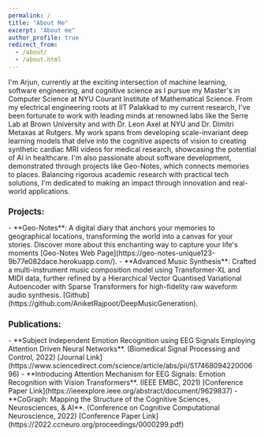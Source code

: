 ```yaml
---
permalink: /
title: "About Me"
excerpt: "About me"
author_profile: true
redirect_from: 
  - /about/
  - /about.html
---
```


I'm Arjun, currently at the exciting intersection of machine learning, software engineering, and cognitive science as I pursue my Master's in Computer Science at NYU Courant Institute of Mathematical Science. From my electrical engineering roots at IIT Palakkad to my current research, I've been fortunate to work with leading minds at renowned labs like the Serre Lab at Brown University and with Dr. Leon Axel at NYU and Dr. Dimitri Metaxas at Rutgers. My work spans from developing scale-invariant deep learning models that delve into the cognitive aspects of vision to creating synthetic cardiac MRI videos for medical research, showcasing the potential of AI in healthcare. I'm also passionate about software development, demonstrated through projects like Geo-Notes, which connects memories to places. Balancing rigorous academic research with practical tech solutions, I'm dedicated to making an impact through innovation and real-world applications.

<h2 style="font-size: larger;"><strong>Projects:</strong></h2>
- **Geo-Notes**: A digital diary that anchors your memories to geographical locations, transforming the world into a canvas for your stories. Discover more about this enchanting way to capture your life's moments [Geo-Notes Web Page](https://geo-notes-unique123-9b77e082dace.herokuapp.com/).
- **Advanced Music Synthesis**: Crafted a multi-instrument music composition model using Transformer-XL and MIDI data, further refined by a Hierarchical Vector Quantised Variational Autoencoder with Sparse Transformers for high-fidelity raw waveform audio synthesis. [Github](https://github.com/AniketRajpoot/DeepMusicGeneration).

<h2 style="font-size: larger;"><strong>Publications:</strong></h2>
- **Subject Independent Emotion Recognition using EEG Signals Employing Attention Driven Neural Networks**. (Biomedical Signal Processing and Control, 2022) [Journal Link](https://www.sciencedirect.com/science/article/abs/pii/S1746809422000696)
- **Introducing Attention Mechanism for EEG Signals: Emotion Recognition with Vision Transformers**. (IEEE EMBC, 2021) [Conference Paper Link](https://ieeexplore.ieee.org/abstract/document/9629837)
- **CoGraph: Mapping the Structure of the Cognitive Sciences, Neurosciences, & AI**. (Conference on Cognitive Computational Neuroscience, 2022) [Conference Paper Link](https://2022.ccneuro.org/proceedings/0000299.pdf)


